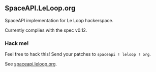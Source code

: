 ## SpaceAPI.LeLoop.org

SpaceAPI implementation for Le Loop hackerspace.

Currently complies with the spec v0.12.

### Hack me!

Feel free to hack this! Send your patches to `spaceapi ! leloop ! org`.

See [spaceapi.leloop.org](http://spaceapi.leloop.org).
